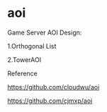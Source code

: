 # aoi

Game Server AOI Design:

1.Orthogonal List

2.TowerAOI



Reference

https://github.com/cloudwu/aoi

https://github.com/cjmxp/aoi


